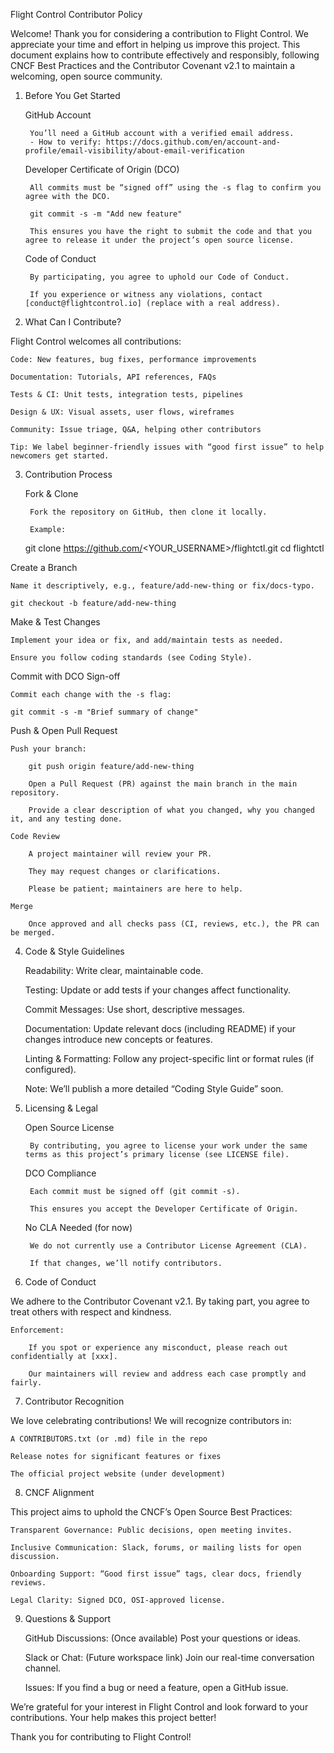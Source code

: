 Flight Control Contributor Policy

Welcome!
Thank you for considering a contribution to Flight Control. We appreciate your time and effort in helping us improve this project. This document explains how to contribute effectively and responsibly, following CNCF Best Practices and the Contributor Covenant v2.1 to maintain a welcoming, open source community.
1. Before You Get Started

    GitHub Account

        You’ll need a GitHub account with a verified email address.
        - How to verify: https://docs.github.com/en/account-and-profile/email-visibility/about-email-verification

    Developer Certificate of Origin (DCO)

        All commits must be “signed off” using the -s flag to confirm you agree with the DCO.

        git commit -s -m "Add new feature"

        This ensures you have the right to submit the code and that you agree to release it under the project’s open source license.

    Code of Conduct

        By participating, you agree to uphold our Code of Conduct.

        If you experience or witness any violations, contact [conduct@flightcontrol.io] (replace with a real address).

2. What Can I Contribute?

Flight Control welcomes all contributions:

    Code: New features, bug fixes, performance improvements

    Documentation: Tutorials, API references, FAQs

    Tests & CI: Unit tests, integration tests, pipelines

    Design & UX: Visual assets, user flows, wireframes

    Community: Issue triage, Q&A, helping other contributors

    Tip: We label beginner-friendly issues with “good first issue” to help newcomers get started.

3. Contribution Process

    Fork & Clone

        Fork the repository on GitHub, then clone it locally.

        Example:

    git clone https://github.com/<YOUR_USERNAME>/flightctl.git
    cd flightctl

Create a Branch

    Name it descriptively, e.g., feature/add-new-thing or fix/docs-typo.

    git checkout -b feature/add-new-thing

Make & Test Changes

    Implement your idea or fix, and add/maintain tests as needed.

    Ensure you follow coding standards (see Coding Style).

Commit with DCO Sign-off

    Commit each change with the -s flag:

    git commit -s -m "Brief summary of change"

Push & Open Pull Request

    Push your branch:

        git push origin feature/add-new-thing

        Open a Pull Request (PR) against the main branch in the main repository.

        Provide a clear description of what you changed, why you changed it, and any testing done.

    Code Review

        A project maintainer will review your PR.

        They may request changes or clarifications.

        Please be patient; maintainers are here to help.

    Merge

        Once approved and all checks pass (CI, reviews, etc.), the PR can be merged.

4. Code & Style Guidelines

    Readability: Write clear, maintainable code.

    Testing: Update or add tests if your changes affect functionality.

    Commit Messages: Use short, descriptive messages.

    Documentation: Update relevant docs (including README) if your changes introduce new concepts or features.

    Linting & Formatting: Follow any project-specific lint or format rules (if configured).

    Note: We’ll publish a more detailed “Coding Style Guide” soon.

5. Licensing & Legal

    Open Source License

        By contributing, you agree to license your work under the same terms as this project’s primary license (see LICENSE file).

    DCO Compliance

        Each commit must be signed off (git commit -s).

        This ensures you accept the Developer Certificate of Origin.

    No CLA Needed (for now)

        We do not currently use a Contributor License Agreement (CLA).

        If that changes, we’ll notify contributors.

6. Code of Conduct

We adhere to the Contributor Covenant v2.1.
By taking part, you agree to treat others with respect and kindness.

    Enforcement:

        If you spot or experience any misconduct, please reach out confidentially at [xxx].

        Our maintainers will review and address each case promptly and fairly.

7. Contributor Recognition

We love celebrating contributions! We will recognize contributors in:

    A CONTRIBUTORS.txt (or .md) file in the repo

    Release notes for significant features or fixes

    The official project website (under development)

8. CNCF Alignment

This project aims to uphold the CNCF’s Open Source Best Practices:

    Transparent Governance: Public decisions, open meeting invites.

    Inclusive Communication: Slack, forums, or mailing lists for open discussion.

    Onboarding Support: “Good first issue” tags, clear docs, friendly reviews.

    Legal Clarity: Signed DCO, OSI-approved license.

9. Questions & Support

    GitHub Discussions: (Once available) Post your questions or ideas.

    Slack or Chat: (Future workspace link) Join our real-time conversation channel.

    Issues: If you find a bug or need a feature, open a GitHub issue.

We’re grateful for your interest in Flight Control and look forward to your contributions. Your help makes this project better!

Thank you for contributing to Flight Control!
